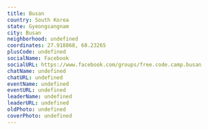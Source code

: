 ```yaml
---
title: Busan
country: South Korea
state: Gyeongsangnam
city: Busan
neighborhood: undefined
coordinates: 27.918868, 68.23265
plusCode: undefined
socialName: Facebook
socialURL: https://www.facebook.com/groups/free.code.camp.busan
chatName: undefined
chatURL: undefined
eventName: undefined
eventURL: undefined
leaderName: undefined
leaderURL: undefined
oldPhoto: undefined
coverPhoto: undefined
---
```

